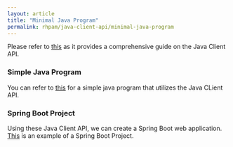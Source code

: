 ```yaml
---
layout: article
title: "Minimal Java Program"
permalink: rhpam/java-client-api/minimal-java-program
---
```


Please refer to [this](https://timwuthenow.github.io/guided_exercises/04_order_management/lab-walkthrough/#using-the-kie-server-client) as it provides a comprehensive guide on the Java Client API.

### Simple Java Program

You can refer to [this](https://github.com/zm-l/rhpam-demo/blob/main/Job-Portal/src/main/java/com/myspace/job_portal/Main.java) for a simple java program that utilizes the Java CLient API.

### Spring Boot Project

Using these Java Client API, we can create a Spring Boot web application. [This](https://github.com/zm-l/rhpam-demo/blob/main/demo/src/main/java/com/example/demo/DemoApplication.java) is an example of a Spring Boot Project.


